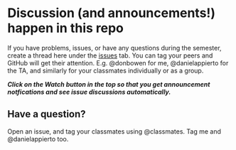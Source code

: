 # Discussion (and announcements!) happen in this repo

If you have problems, issues, or have any questions during the semester, create a thread here under the [issues](/issues) tab. You can tag your peers and GitHub will get their attention. E.g. @donbowen for me, @danielappierto for the TA, and similarly for your classmates individually or as a group. 

_**Click on the Watch button in the top so that you get announcement notfications and see issue discussions automatically.**_

## Have a question?

Open an issue, and tag your classmates using @classmates. Tag me and @danielappierto too. 
        
        
